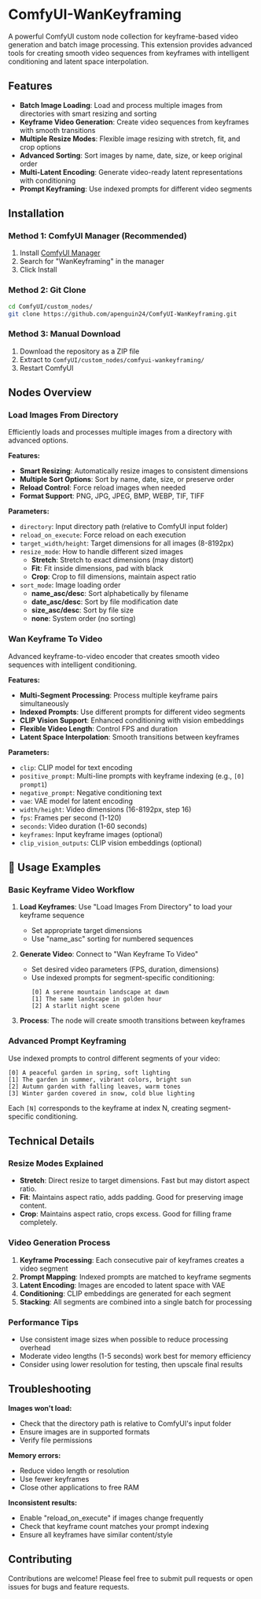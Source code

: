# ComfyUI-WanKeyframing

A powerful ComfyUI custom node collection for keyframe-based video generation and batch image processing. This extension provides advanced tools for creating smooth video sequences from keyframes with intelligent conditioning and latent space interpolation.

## Features

- **Batch Image Loading**: Load and process multiple images from directories with smart resizing and sorting
- **Keyframe Video Generation**: Create video sequences from keyframes with smooth transitions
- **Multiple Resize Modes**: Flexible image resizing with stretch, fit, and crop options
- **Advanced Sorting**: Sort images by name, date, size, or keep original order
- **Multi-Latent Encoding**: Generate video-ready latent representations with conditioning
- **Prompt Keyframing**: Use indexed prompts for different video segments

## Installation

### Method 1: ComfyUI Manager (Recommended)
1. Install [ComfyUI Manager](https://github.com/ltdrdata/ComfyUI-Manager)
2. Search for "WanKeyframing" in the manager
3. Click Install

### Method 2: Git Clone
```bash
cd ComfyUI/custom_nodes/
git clone https://github.com/apenguin24/ComfyUI-WanKeyframing.git
```

### Method 3: Manual Download
1. Download the repository as a ZIP file
2. Extract to `ComfyUI/custom_nodes/comfyui-wankeyframing/`
3. Restart ComfyUI

## Nodes Overview

### Load Images From Directory

Efficiently loads and processes multiple images from a directory with advanced options.

**Features:**
- **Smart Resizing**: Automatically resize images to consistent dimensions
- **Multiple Sort Options**: Sort by name, date, size, or preserve order
- **Reload Control**: Force reload images when needed
- **Format Support**: PNG, JPG, JPEG, BMP, WEBP, TIF, TIFF

**Parameters:**
- `directory`: Input directory path (relative to ComfyUI input folder)
- `reload_on_execute`: Force reload on each execution
- `target_width/height`: Target dimensions for all images (8-8192px)
- `resize_mode`: How to handle different sized images
  - **Stretch**: Stretch to exact dimensions (may distort)
  - **Fit**: Fit inside dimensions, pad with black
  - **Crop**: Crop to fill dimensions, maintain aspect ratio
- `sort_mode`: Image loading order
  - **name_asc/desc**: Sort alphabetically by filename
  - **date_asc/desc**: Sort by file modification date
  - **size_asc/desc**: Sort by file size
  - **none**: System order (no sorting)

### Wan Keyframe To Video

Advanced keyframe-to-video encoder that creates smooth video sequences with intelligent conditioning.

**Features:**
- **Multi-Segment Processing**: Process multiple keyframe pairs simultaneously
- **Indexed Prompts**: Use different prompts for different video segments
- **CLIP Vision Support**: Enhanced conditioning with vision embeddings
- **Flexible Video Length**: Control FPS and duration
- **Latent Space Interpolation**: Smooth transitions between keyframes

**Parameters:**
- `clip`: CLIP model for text encoding
- `positive_prompt`: Multi-line prompts with keyframe indexing (e.g., `[0] prompt1`)
- `negative_prompt`: Negative conditioning text
- `vae`: VAE model for latent encoding
- `width/height`: Video dimensions (16-8192px, step 16)
- `fps`: Frames per second (1-120)
- `seconds`: Video duration (1-60 seconds)
- `keyframes`: Input keyframe images (optional)
- `clip_vision_outputs`: CLIP vision embeddings (optional)

## 🔧 Usage Examples

### Basic Keyframe Video Workflow

1. **Load Keyframes**: Use "Load Images From Directory" to load your keyframe sequence
   - Set appropriate target dimensions
   - Use "name_asc" sorting for numbered sequences
   
2. **Generate Video**: Connect to "Wan Keyframe To Video"
   - Set desired video parameters (FPS, duration, dimensions)
   - Use indexed prompts for segment-specific conditioning:
     ```
     [0] A serene mountain landscape at dawn
     [1] The same landscape in golden hour
     [2] A starlit night scene
     ```

3. **Process**: The node will create smooth transitions between keyframes

### Advanced Prompt Keyframing

Use indexed prompts to control different segments of your video:

```
[0] A peaceful garden in spring, soft lighting
[1] The garden in summer, vibrant colors, bright sun
[2] Autumn garden with falling leaves, warm tones
[3] Winter garden covered in snow, cold blue lighting
```

Each `[N]` corresponds to the keyframe at index N, creating segment-specific conditioning.

## Technical Details

### Resize Modes Explained

- **Stretch**: Direct resize to target dimensions. Fast but may distort aspect ratio.
- **Fit**: Maintains aspect ratio, adds padding. Good for preserving image content.
- **Crop**: Maintains aspect ratio, crops excess. Good for filling frame completely.

### Video Generation Process

1. **Keyframe Processing**: Each consecutive pair of keyframes creates a video segment
2. **Prompt Mapping**: Indexed prompts are matched to keyframe segments
3. **Latent Encoding**: Images are encoded to latent space with VAE
4. **Conditioning**: CLIP embeddings are generated for each segment
5. **Stacking**: All segments are combined into a single batch for processing

### Performance Tips

- Use consistent image sizes when possible to reduce processing overhead
- Moderate video lengths (1-5 seconds) work best for memory efficiency
- Consider using lower resolution for testing, then upscale final results

## Troubleshooting

**Images won't load:**
- Check that the directory path is relative to ComfyUI's input folder
- Ensure images are in supported formats
- Verify file permissions

**Memory errors:**
- Reduce video length or resolution
- Use fewer keyframes
- Close other applications to free RAM

**Inconsistent results:**
- Enable "reload_on_execute" if images change frequently
- Check that keyframe count matches your prompt indexing
- Ensure all keyframes have similar content/style

## Contributing

Contributions are welcome! Please feel free to submit pull requests or open issues for bugs and feature requests.

